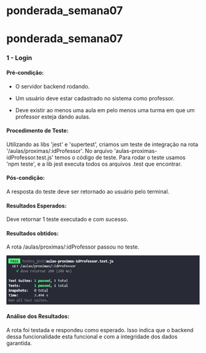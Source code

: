# ponderada_semana07

# ponderada_semana07

### 1 - Login

#### Pré-condição:

- O servidor backend rodando.

- Um usuário deve estar cadastrado no sistema como professor.

- Deve existir ao menos uma aula em pelo menos uma turma em que um professor esteja dando aulas.

#### Procedimento de Teste:

Utilizando as libs 'jest' e 'supertest', criamos um teste de integração na rota '/aulas/proximas/:idProfessor'.
No arquivo 'aulas-proximas-idProfessor.test.js' temos o código de teste.
Para rodar o teste usamos 'npm teste', e a lib jest executa todos os arquivos .test que encontrar.

#### Pós-condição:

A resposta do teste deve ser retornado ao usuário pelo terminal.

#### Resultados Esperados:

Deve retornar 1 teste executado e com sucesso.

#### Resultados obtidos:

A rota /aulas/proximas/:idProfessor passou no teste.

![alt text](image-1.png)

#### Análise dos Resultados:

A rota foi testada e respondeu como esperado. Isso indica que o backend dessa funcionalidade esta funcional e com a integridade dos dados garantida.
